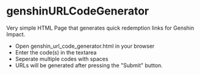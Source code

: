 # genshinURLCodeGenerator
Very simple HTML Page that generates quick redemption links for Genshin Impact.

- Open genshin_url_code_generator.html in your browser
- Enter the code(s) in the textarea
- Seperate multiple codes with spaces
- URLs will be generated after pressing the "Submit" button.
